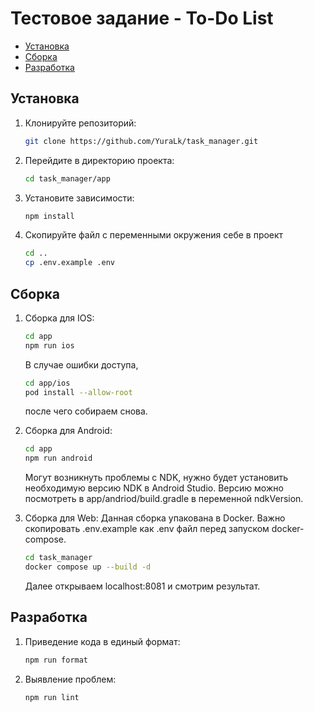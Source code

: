 # Тестовое задание - To-Do List

- [Установка](#установка)
- [Сборка](#сборка)
- [Разработка](#разработка)

## Установка
1. Клонируйте репозиторий:
    ```sh
    git clone https://github.com/YuraLk/task_manager.git
    ```
2. Перейдите в директорию проекта:
    ```sh
    cd task_manager/app
    ```
3. Установите зависимости:
    ```sh
    npm install
    ```
4. Скопируйте файл с переменными окружения себе в проект
    ```sh
    cd ..
    cp .env.example .env
    ```

## Сборка
1. Сборка для IOS:
    ```sh
    cd app
    npm run ios
    ```
    В случае ошибки доступа,
    ```sh
    cd app/ios
    pod install --allow-root
    ```
    после чего собираем снова.

2. Сборка для Android:
    ```sh
    cd app
    npm run android
    ```
    Могут возникнуть проблемы с NDK, нужно будет установить необходимую версию NDK в Android Studio. Версию можно посмотреть в app/andriod/build.gradle в переменной ndkVersion.

3. Сборка для Web:
    Данная сборка упакована в Docker. Важно скопировать .env.example как .env файл перед запуском docker-compose.
    ```sh
    cd task_manager
    docker compose up --build -d
    ```
    Далее открываем localhost:8081 и смотрим результат.

## Разработка
1. Приведение кода в единый формат:
    ```sh
    npm run format
    ```
2. Выявление проблем:
    ```sh
    npm run lint
    ```